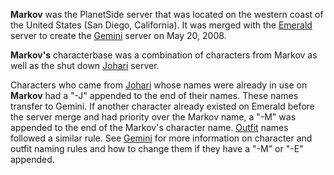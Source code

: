 **Markov** was the PlanetSide server that was located on the western coast of
the United States (San Diego, California). It was merged with the
[Emerald](Emerald.md) server to create the [Gemini](Gemini.md) server on May
20, 2008.

**Markov's** characterbase was a combination of characters from Markov as well
as the shut down [Johari](Johari.md) server.

Characters who came from [Johari](Johari.md) whose names were already in use on
**Markov** had a "-J" appended to the end of their names. These names transfer
to Gemini. If another character already existed on Emerald before the server
merge and had priority over the Markov name, a "-M" was appended to the end of
the Markov's character name. [Outfit](../../terminology/Outfit.md) names followed a
similar rule. See [Gemini](Gemini.md) for more information on character and
outfit naming rules and how to change them if they have a "-M" or "-E" appended.
